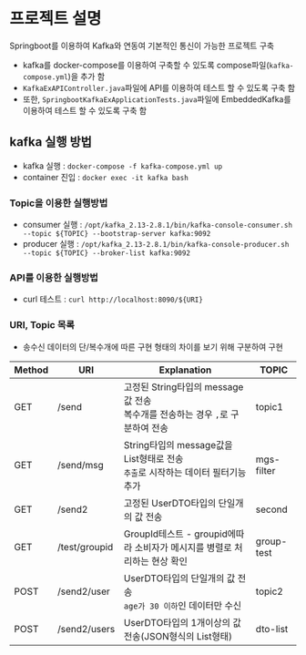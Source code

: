 # 프로젝트 설명
Springboot를 이용하여 Kafka와 연동여 기본적인 통신이 가능한 프로젝트 구축
* kafka를 docker-compose를 이용하여 구축할 수 있도록 compose파일(`kafka-compose.yml`)을 추가 함
* `KafkaExAPIController.java`파일에 API를 이용하여 테스트 할 수 있도록 구축 함 
* 또한, `SpringbootKafkaExApplicationTests.java`파일에 EmbeddedKafka를 이용하여 테스트 할 수 있도록 구축 함

## kafka 실행 방법
* kafka 실행 : `docker-compose -f kafka-compose.yml up`
* container 진입 : `docker exec -it kafka bash`

### Topic을 이용한 실행방법
* consumer 실행 : `/opt/kafka_2.13-2.8.1/bin/kafka-console-consumer.sh --topic ${TOPIC} --bootstrap-server kafka:9092`
* producer 실행 : `/opt/kafka_2.13-2.8.1/bin/kafka-console-producer.sh --topic ${TOPIC} --broker-list kafka:9092`

### API를 이용한 실행방법
* curl 테스트 : `curl http://localhost:8090/${URI}`

### URI, Topic 목록
* 송수신 데이터의 단/복수개에 따른 구현 형태의 차이를 보기 위해 구분하여 구현

|Method|URI|Explanation|TOPIC|
|------|---|-------|--------|
|GET|/send|고정된 String타입의 message값 전송<br>복수개를 전송하는 경우 `,`로 구분하여 전송|topic1|
|GET|/send/msg|String타입의 message값을 List형태로 전송<br>`추출`로 시작하는 데이터 필터기능 추가|mgs-filter|
|GET|/send2|고정된 UserDTO타입의 단일개의 값 전송|second|
|GET|/test/groupid|GroupId테스트 - groupid에따라 소비자가 메시지를 병렬로 처리하는 현상 확인|group-test|
|POST|/send2/user|UserDTO타입의 단일개의 값 전송<br> `age가 30 이하`인 데이터만 수신|topic2|
|POST|/send2/users|UserDTO타입의 1개이상의 값 전송(JSON형식의 List형태)|dto-list|
